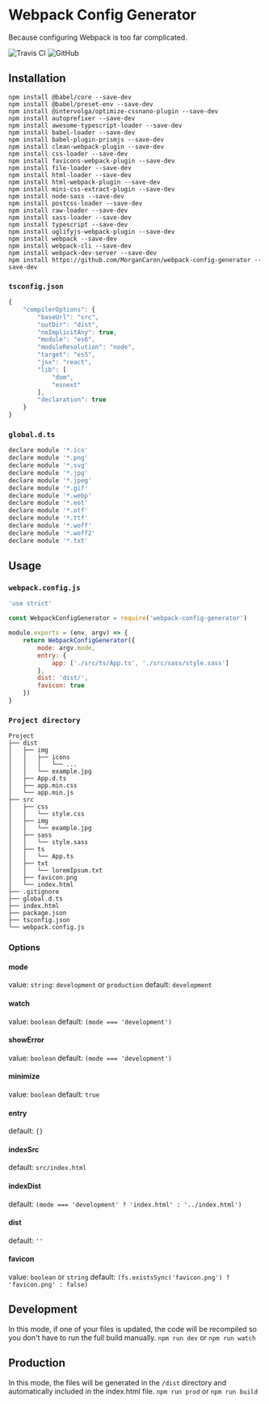 # Webpack Config Generator
Because configuring Webpack is too far complicated.

![Travis CI](https://img.shields.io/travis/com/MorganCaron/webpack-config-generator.svg?style=flat-square)
![GitHub](https://img.shields.io/github/license/MorganCaron/webpack-config-generator.svg?style=flat-square)

## Installation

```
npm install @babel/core --save-dev
npm install @babel/preset-env --save-dev
npm install @intervolga/optimize-cssnano-plugin --save-dev
npm install autoprefixer --save-dev
npm install awesome-typescript-loader --save-dev
npm install babel-loader --save-dev
npm install babel-plugin-prismjs --save-dev
npm install clean-webpack-plugin --save-dev
npm install css-loader --save-dev
npm install favicons-webpack-plugin --save-dev
npm install file-loader --save-dev
npm install html-loader --save-dev
npm install html-webpack-plugin --save-dev
npm install mini-css-extract-plugin --save-dev
npm install node-sass --save-dev
npm install postcss-loader --save-dev
npm install raw-loader --save-dev
npm install sass-loader --save-dev
npm install typescript --save-dev
npm install uglifyjs-webpack-plugin --save-dev
npm install webpack --save-dev
npm install webpack-cli --save-dev
npm install webpack-dev-server --save-dev
npm install https://github.com/MorganCaron/webpack-config-generator --save-dev
```

### `tsconfig.json`
```js
{
	"compilerOptions": {
		"baseUrl": "src",
		"outDir": "dist",
		"noImplicitAny": true,
		"module": "es6",
		"moduleResolution": "node",
		"target": "es5",
		"jsx": "react",
		"lib": [
			"dom",
			"esnext"
		],
		"declaration": true
	}
}
```

### `global.d.ts`
```js
declare module '*.ico'
declare module '*.png'
declare module '*.svg'
declare module '*.jpg'
declare module '*.jpeg'
declare module '*.gif'
declare module '*.webp'
declare module '*.eot'
declare module '*.otf'
declare module '*.ttf'
declare module '*.woff'
declare module '*.woff2'
declare module '*.txt'
```

## Usage

### `webpack.config.js`
```js
'use strict'

const WebpackConfigGenerator = require('webpack-config-generator')

module.exports = (env, argv) => {
	return WebpackConfigGenerator({
		mode: argv.mode,
		entry: {
			app: ['./src/ts/App.ts', './src/sass/style.sass']
		},
		dist: 'dist/',
		favicon: true
	})
}
```

### `Project directory`
```
Project
├── dist
│   ├── img
│   │   ├── icons
│   │   │   └── ...
│   │   └── example.jpg
│   ├── App.d.ts
│   ├── app.min.css
│   └── app.min.js
├── src
│   ├── css
│   │   └── style.css
│   ├── img
│   │   └── example.jpg
│   ├── sass
│   │   └── style.sass
│   ├── ts
│   │   └── App.ts
│   ├── txt
│   │   └── loremIpsum.txt
│   ├── favicon.png
│   └── index.html
├── .gitignore
├── global.d.ts
├── index.html
├── package.json
├── tsconfig.json
└── webpack.config.js
```

### Options

#### mode
value: `string`: `development` or `production`
default: `development`

#### watch
value: `boolean`
default: `(mode === 'development')`

#### showError
value: `boolean`
default: `(mode === 'development')`

#### minimize
value: `boolean`
default: `true`

#### entry
default: `{}`

#### indexSrc
default: `src/index.html`

#### indexDist
default: `(mode === 'development' ? 'index.html' : '../index.html')`

#### dist
default: `''`

#### favicon
value: `boolean` or `string`
default: `(fs.existsSync('favicon.png') ? 'favicon.png' : false)`

## Development
In this mode, if one of your files is updated, the code will be recompiled so you don't have to run the full build manually.
`npm run dev`
or
`npm run watch`

## Production
In this mode, the files will be generated in the `/dist` directory and automatically included in the index.html file.
`npm run prod`
or
`npm run build`
